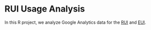 # RUI Usage Analysis
In this R project, we analyze Google Analytics data for the [RUI](https://hubmapconsortium.github.io/ccf-ui/rui/) and [EUI](https://portal.hubmapconsortium.org/ccf-eui).
 
